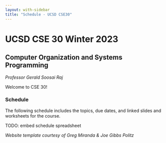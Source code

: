 ```yaml
---
layout: with-sidebar
title: "Schedule - UCSD CSE30"
---
```


# UCSD CSE 30 Winter 2023

## Computer Organization and Systems Programming

_Professor Gerald Soosai Raj_

Welcome to CSE 30!

### Schedule

The following schedule includes the topics, due dates, and linked slides and worksheets for the course.

TODO: embed schedule spreadsheet

_Website template courtesy of Greg Miranda & Joe Gibbs Politz_